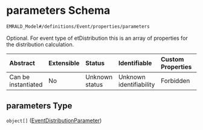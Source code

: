 # parameters Schema

```txt
EMRALD_Model#/definitions/Event/properties/parameters
```

Optional. For event type of etDistribution this is an array of properties for the distribution calculation.

| Abstract            | Extensible | Status         | Identifiable            | Custom Properties | Additional Properties | Access Restrictions | Defined In                                                                                    |
| :------------------ | :--------- | :------------- | :---------------------- | :---------------- | :-------------------- | :------------------ | :-------------------------------------------------------------------------------------------- |
| Can be instantiated | No         | Unknown status | Unknown identifiability | Forbidden         | Allowed               | none                | [EMRALD\_JsonSchemaV3\_0.json\*](../../out/EMRALD_JsonSchemaV3_0.json "open original schema") |

## parameters Type

`object[]` ([EventDistributionParameter](emrald_jsonschemav3_0-definitions-eventdistributionparameter.md))
